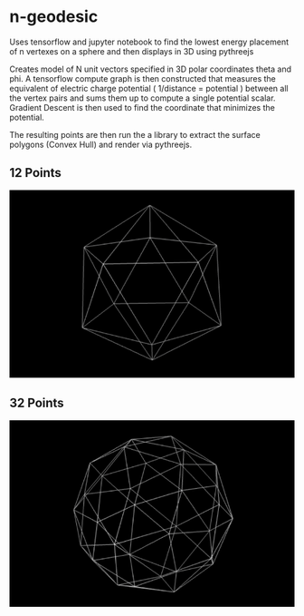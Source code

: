 # n-geodesic
Uses tensorflow and jupyter notebook to find the lowest energy placement of n vertexes on a sphere and then displays in 3D using pythreejs


Creates model of N unit vectors specified in 3D polar coordinates theta and phi. A tensorflow compute graph is then constructed that measures the equivalent of electric charge potential ( 1/distance = potential ) between all the vertex pairs and sums them up to compute a single potential scalar. Gradient Descent is then used to find the coordinate that minimizes the potential.

The resulting points are then run the a library to extract the surface polygons (Convex Hull) and render via pythreejs.

## 12 Points
![Example 1](./exampleOutput.png)

## 32 Points
![Example 1](./exampleOutput-32.png)
